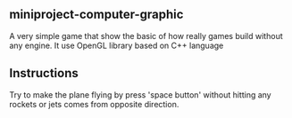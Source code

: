 ## miniproject-computer-graphic

A very simple game that show the basic of how really games build without any engine. It use OpenGL library based on C++ language

## Instructions
Try to make the plane flying by press 'space button' without hitting any rockets or jets comes from opposite direction.

